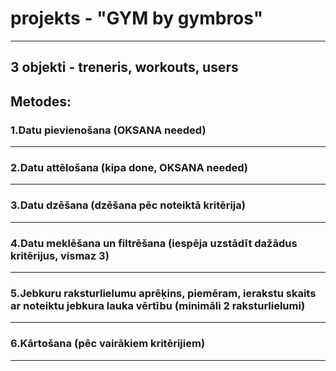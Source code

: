 # projekts - "GYM by gymbros"
---
## 3 objekti - treneris, workouts, users

## Metodes:
### 1.Datu pievienošana (OKSANA needed)
---
### 2.Datu attēlošana (kipa done, OKSANA needed)
---
### 3.Datu dzēšana (dzēšana pēc noteiktā kritērija) 
---
### 4.Datu meklēšana un filtrēšana (iespēja uzstādīt dažādus kritērijus, vismaz 3)
---
### 5.Jebkuru raksturlielumu aprēķins, piemēram, ierakstu skaits ar noteiktu jebkura lauka vērtību (minimāli 2 raksturlielumi)
---
### 6.Kārtošana (pēc vairākiem kritērijiem)
---
